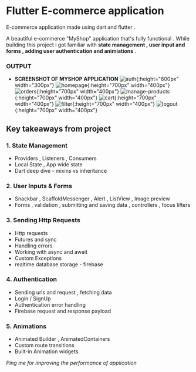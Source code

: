 # Flutter E-commerce application
E-commerce application made using dart and flutter . 

A beautiful e-commerce "MyShop" application that's fully functional . While building this project i got familiar with **state management , user input and forms , adding user authentication and animiations** . 

### OUTPUT 
- **SCREENSHOT OF MYSHOP APPLICATION**
![auth](https://user-images.githubusercontent.com/70997750/120118697-7ae2fb00-c1b1-11eb-9d58-1a81aa2e5621.jpg){:height="600px" width="300px"}
![homepage](https://user-images.githubusercontent.com/70997750/120118710-87ffea00-c1b1-11eb-9869-c8020746f576.jpg){:height="700px" width="400px"}
![orders](https://user-images.githubusercontent.com/70997750/120118720-92ba7f00-c1b1-11eb-8fd5-ee71ab36bba5.jpg){:height="700px" width="400px"}
![manage-products](https://user-images.githubusercontent.com/70997750/120118721-94844280-c1b1-11eb-89b6-0a2ae7d65ebd.jpg){:height="700px" width="400px"}
![cart](https://user-images.githubusercontent.com/70997750/120118725-964e0600-c1b1-11eb-98a6-400408f29f1f.jpg){:height="700px" width="400px"}
![filter](https://user-images.githubusercontent.com/70997750/120118726-9817c980-c1b1-11eb-8a73-bfbc4136adbc.jpg){:height="700px" width="400px"}
![logout](https://user-images.githubusercontent.com/70997750/120118728-99e18d00-c1b1-11eb-9ec2-bda695b9ee6e.jpg){:height="700px" width="400px"}



## Key takeaways from project 
### 1. State Management 
* Providers , Listeners , Consumers 
* Local State , App wide state 
* Dart deep dive - mixins vs inheritance 

### 2. User Inputs & Forms 
* Snackbar , ScaffoldMessenger , Alert , ListView , Image preview 
* Forms , validation , submitting and saving data , controllers , focus lifters

### 3. Sending Http Requests 
* Http requests 
* Futures and sync 
* Handling errors 
* Working with async and await 
* Custom Exceptions 
* realtime database storage - firebase 

### 4. Authentication
* Sending urls and request , fetching data 
* Login / SignUp
* Authentication error handling
* Firebase request and response payload 

### 5. Animations 
* Animated Builder , AnimatedContainers 
* Custom route transitions 
* Built-in Animation widgets 

_Ping me for improving the performance of application_
